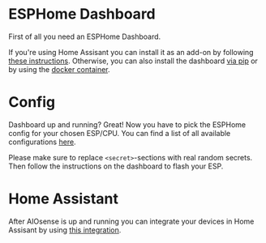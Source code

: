 # ESPHome Dashboard
First of all you need an ESPHome Dashboard. 

If you're using Home Assisant you can install it as an add-on by following [these instructions](https://esphome.io/guides/getting_started_hassio.html).
Otherwise, you can also install the dashboard [via pip](https://esphome.io/guides/installing_esphome.html) or by using the [docker container](https://esphome.io/guides/getting_started_command_line.html#installation).

# Config
Dashboard up and running? Great! Now you have to pick the ESPHome config for your chosen ESP/CPU. You can find a list of all available configurations [here](https://github.com/Schluggi/AIOsense/tree/main/esphome). 

Please make sure to replace `<secret>`-sections with real random secrets. Then follow the instructions on the dashboard to flash your ESP.

# Home Assistant
After AIOsense is up and running you can integrate your devices in Home Assisant by using [this integration](https://www.home-assistant.io/integrations/esphome/).

